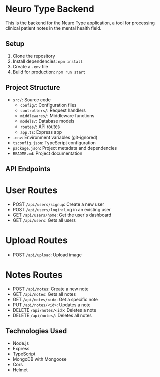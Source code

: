 # Neuro Type Backend
This is the backend for the Neuro Type application, a tool for processing clinical patient notes in the mental health field.

## Setup

1. Clone the repository
2. Install dependencies: `npm install`
3. Create a `.env` file
5. Build for production: `npm run start`

## Project Structure

- `src/`: Source code
  - `config/`: Configuration files
  - `controllers/`: Request handlers
  - `middlewares/`: Middleware functions
  - `models/`: Database models
  - `routes/`: API routes
  - `app.ts`: Express app
- `.env`: Environment variables (git-ignored)
- `tsconfig.json`: TypeScript configuration
- `package.json`: Project metadata and dependencies
- `README.md`: Project documentation

## API Endpoints

# User Routes
- POST `/api/users/signup`: Create a new user
- POST `/api/users/login`: Log in an existing user
- GET `/api/users/home`: Get the user's dashboard
- GET `/api/users`: Gets all users

# Upload Routes
- POST `/api/upload`: Upload image

# Notes Routes
- POST `/api/notes`: Create a new note
- GET `/api/notes`: Gets all notes
- GET `/api/notes/<id>`: Get a specific note
- PUT `/api/notes/<id>`: Updates a note
- DELETE `/api/notes/<id>`: Deletes a note
- DELETE `/api/notes/`: Deletes all notes

## Technologies Used

- Node.js
- Express
- TypeScript
- MongoDB with Mongoose
- Cors
- Helmet
